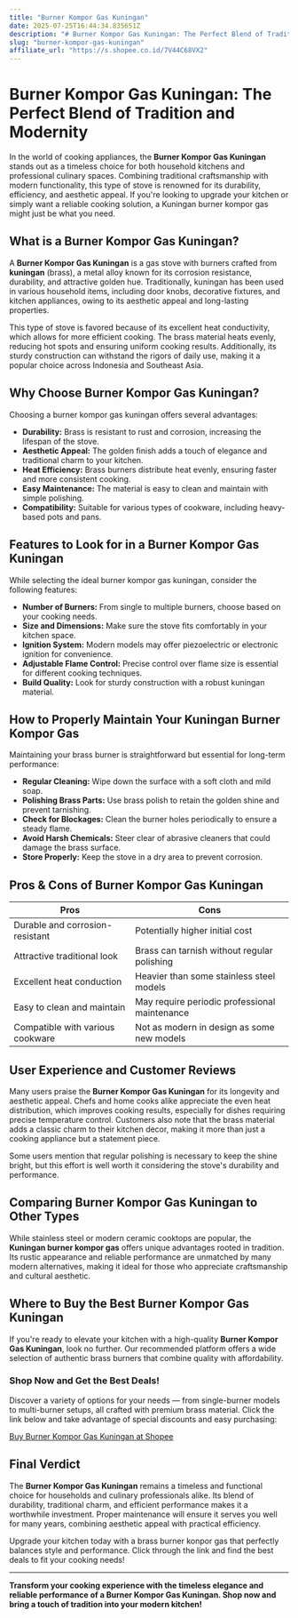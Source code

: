 ```yaml
---
title: "Burner Kompor Gas Kuningan"
date: 2025-07-25T16:44:34.835651Z
description: "# Burner Kompor Gas Kuningan: The Perfect Blend of Tradition and Modernity..."
slug: "burner-kompor-gas-kuningan"
affiliate_url: "https://s.shopee.co.id/7V44C68VX2"
---
```

# Burner Kompor Gas Kuningan: The Perfect Blend of Tradition and Modernity

In the world of cooking appliances, the **Burner Kompor Gas Kuningan** stands out as a timeless choice for both household kitchens and professional culinary spaces. Combining traditional craftsmanship with modern functionality, this type of stove is renowned for its durability, efficiency, and aesthetic appeal. If you're looking to upgrade your kitchen or simply want a reliable cooking solution, a Kuningan burner kompor gas might just be what you need.

## What is a Burner Kompor Gas Kuningan?

A **Burner Kompor Gas Kuningan** is a gas stove with burners crafted from **kuningan** (brass), a metal alloy known for its corrosion resistance, durability, and attractive golden hue. Traditionally, kuningan has been used in various household items, including door knobs, decorative fixtures, and kitchen appliances, owing to its aesthetic appeal and long-lasting properties.

This type of stove is favored because of its excellent heat conductivity, which allows for more efficient cooking. The brass material heats evenly, reducing hot spots and ensuring uniform cooking results. Additionally, its sturdy construction can withstand the rigors of daily use, making it a popular choice across Indonesia and Southeast Asia.

## Why Choose Burner Kompor Gas Kuningan?

Choosing a burner kompor gas kuningan offers several advantages:

- **Durability:** Brass is resistant to rust and corrosion, increasing the lifespan of the stove.
- **Aesthetic Appeal:** The golden finish adds a touch of elegance and traditional charm to your kitchen.
- **Heat Efficiency:** Brass burners distribute heat evenly, ensuring faster and more consistent cooking.
- **Easy Maintenance:** The material is easy to clean and maintain with simple polishing.
- **Compatibility:** Suitable for various types of cookware, including heavy-based pots and pans.

## Features to Look for in a Burner Kompor Gas Kuningan

While selecting the ideal burner kompor gas kuningan, consider the following features:

- **Number of Burners:** From single to multiple burners, choose based on your cooking needs.
- **Size and Dimensions:** Make sure the stove fits comfortably in your kitchen space.
- **Ignition System:** Modern models may offer piezoelectric or electronic ignition for convenience.
- **Adjustable Flame Control:** Precise control over flame size is essential for different cooking techniques.
- **Build Quality:** Look for sturdy construction with a robust kuningan material.

## How to Properly Maintain Your Kuningan Burner Kompor Gas

Maintaining your brass burner is straightforward but essential for long-term performance:

- **Regular Cleaning:** Wipe down the surface with a soft cloth and mild soap.
- **Polishing Brass Parts:** Use brass polish to retain the golden shine and prevent tarnishing.
- **Check for Blockages:** Clean the burner holes periodically to ensure a steady flame.
- **Avoid Harsh Chemicals:** Steer clear of abrasive cleaners that could damage the brass surface.
- **Store Properly:** Keep the stove in a dry area to prevent corrosion.

## Pros & Cons of Burner Kompor Gas Kuningan

| **Pros** | **Cons** |
|------------|---------|
| Durable and corrosion-resistant | Potentially higher initial cost |
| Attractive traditional look | Brass can tarnish without regular polishing |
| Excellent heat conduction | Heavier than some stainless steel models |
| Easy to clean and maintain | May require periodic professional maintenance |
| Compatible with various cookware | Not as modern in design as some new models |

## User Experience and Customer Reviews

Many users praise the **Burner Kompor Gas Kuningan** for its longevity and aesthetic appeal. Chefs and home cooks alike appreciate the even heat distribution, which improves cooking results, especially for dishes requiring precise temperature control. Customers also note that the brass material adds a classic charm to their kitchen decor, making it more than just a cooking appliance but a statement piece.

Some users mention that regular polishing is necessary to keep the shine bright, but this effort is well worth it considering the stove's durability and performance.

## Comparing Burner Kompor Gas Kuningan to Other Types

While stainless steel or modern ceramic cooktops are popular, the **Kuningan burner kompor gas** offers unique advantages rooted in tradition. Its rustic appearance and reliable performance are unmatched by many modern alternatives, making it ideal for those who appreciate craftsmanship and cultural aesthetic.

## Where to Buy the Best Burner Kompor Gas Kuningan

If you're ready to elevate your kitchen with a high-quality **Burner Kompor Gas Kuningan**, look no further. Our recommended platform offers a wide selection of authentic brass burners that combine quality with affordability.

### Shop Now and Get the Best Deals!

Discover a variety of options for your needs — from single-burner models to multi-burner setups, all crafted with premium brass material. Click the link below and take advantage of special discounts and easy purchasing:

[Buy Burner Kompor Gas Kuningan at Shopee](https://s.shopee.co.id/7V44C68VX2)

## Final Verdict

The **Burner Kompor Gas Kuningan** remains a timeless and functional choice for households and culinary professionals alike. Its blend of durability, traditional charm, and efficient performance makes it a worthwhile investment. Proper maintenance will ensure it serves you well for many years, combining aesthetic appeal with practical efficiency.

Upgrade your kitchen today with a brass burner konpor gas that perfectly balances style and performance. Click through the link and find the best deals to fit your cooking needs!

---

**Transform your cooking experience with the timeless elegance and reliable performance of a Burner Kompor Gas Kuningan. Shop now and bring a touch of tradition into your modern kitchen!**